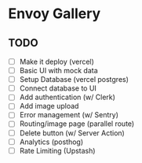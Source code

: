 # Envoy Gallery

## TODO

- [ ] Make it deploy (vercel)
- [ ] Basic UI with mock data
- [ ] Setup Database (vercel postgres)
- [ ] Connect database to UI
- [ ] Add authentication (w/ Clerk)
- [ ] Add image upload
- [ ] Error management (w/ Sentry)
- [ ] Routing/image page (parallel route)
- [ ] Delete button (w/ Server Action)
- [ ] Analytics (posthog)
- [ ] Rate Limiting (Upstash)
